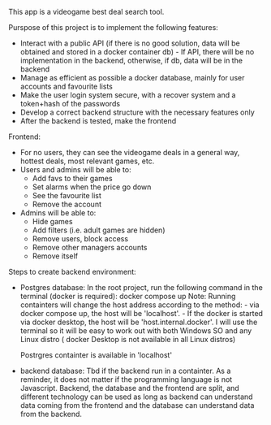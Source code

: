 This app is a videogame best deal search tool.

Purspose of this project is to implement the following features:
- Interact with a public API (if there is no good solution, data will be obtained and stored in a docker container db) - If API, there will be no implementation in the backend, otherwise, if db, data will be in the backend
- Manage as efficient as possible a docker database, mainly for user accounts and favourite lists
- Make the user login system secure, with a recover system and a token+hash of the passwords
- Develop a correct backend structure with the necessary features only
- After the backend is tested, make the frontend

Frontend:
- For no users, they can see the videogame deals in a general way, hottest deals, most relevant games, etc. 
- Users and admins will be able to:
    - Add favs to their games
    - Set alarms when the price go down
    - See the favourite list
    - Remove the account
- Admins will be able to:
    - Hide games
    - Add filters (i.e. adult games are hidden)
    - Remove users, block access
    - Remove other managers accounts
    - Remove itself


Steps to create backend environment:

- Postgres database:
    In the root project, run the following command in the terminal (docker is required):
    docker compose up
    Note: Running containters will change the host address according to the method: 
        - via docker compose up, the host will be 'localhost'. 
        - If the docker is started via docker desktop, the host will be 'host.internal.docker'. I will use the terminal so it will be easy to work out with both Windows SO and any Linux distro ( docker Desktop is not available in all Linux distros)

    Postrgres containter is available in 'localhost'

- backend database:
    Tbd if the backend run in a containter. As a reminder, it does not matter if the programming language is not Javascript. Backend, the database and the frontend are split, and different technology can be used as long as backend can understand data coming from the frontend and the database can understand data from the backend.
